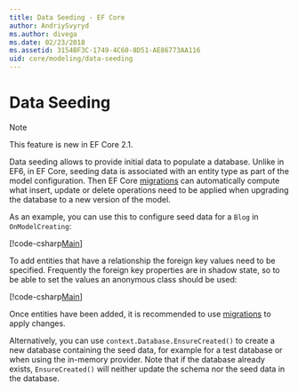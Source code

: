 ```yaml
---
title: Data Seeding - EF Core
author: AndriySvyryd
ms.author: divega
ms.date: 02/23/2018
ms.assetid: 3154BF3C-1749-4C60-8D51-AE86773AA116
uid: core/modeling/data-seeding
---
```

# Data Seeding

> [!NOTE]  
> This feature is new in EF Core 2.1.

Data seeding allows to provide initial data to populate a database. Unlike in EF6, in EF Core, seeding data is associated with an entity type as part of the model configuration. Then EF Core [migrations](xref:core/managing-schemas/migrations/index) can automatically compute what insert, update or delete operations need to be applied when upgrading the database to a new version of the model.

As an example, you can use this to configure seed data for a `Blog` in `OnModelCreating`:

[!code-csharp[Main](../../../samples/core/DataSeeding/DataSeedingContext.cs?name=BlogSeed)]

To add entities that have a relationship the foreign key values need to be specified. Frequently the foreign key properties are in shadow state, so to be able to set the values an anonymous class should be used:

[!code-csharp[Main](../../../samples/core/DataSeeding/DataSeedingContext.cs?name=PostSeed)]

Once entities have been added, it is recommended to use [migrations](xref:core/managing-schemas/migrations/index) to apply changes. 

Alternatively, you can use `context.Database.EnsureCreated()` to create a new database containing the seed data, for example for a test database or when using the in-memory provider. Note that if the database already exists, `EnsureCreated()` will neither update the schema nor the seed data in the database.
